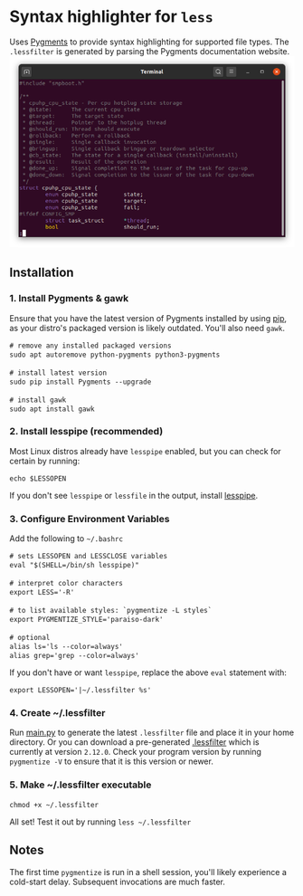 # Syntax highlighter for `less`
Uses [Pygments](https://pygments.org/) to provide syntax highlighting
for supported file types.  The `.lessfilter` is generated by parsing the Pygments documentation website.
![screenshot](screenshot.png)

## Installation

### 1. Install Pygments & gawk
Ensure that you have the latest version of Pygments installed by using [pip](https://pypi.org/project/pip/), as your 
distro's packaged version is likely outdated.  You'll also need `gawk`.
```shell
# remove any installed packaged versions
sudo apt autoremove python-pygments python3-pygments

# install latest version
sudo pip install Pygments --upgrade

# install gawk
sudo apt install gawk
```

### 2. Install lesspipe (recommended)
Most Linux distros already have `lesspipe` enabled, but you can check for certain by running:
```shell
echo $LESSOPEN
```
If you don't see `lesspipe` or `lessfile` in the output, install [lesspipe](https://github.com/wofr06/lesspipe).

### 3. Configure Environment Variables
Add the following to `~/.bashrc`
```shell
# sets LESSOPEN and LESSCLOSE variables
eval "$(SHELL=/bin/sh lesspipe)"

# interpret color characters
export LESS='-R'

# to list available styles: `pygmentize -L styles`
export PYGMENTIZE_STYLE='paraiso-dark'

# optional
alias ls='ls --color=always'
alias grep='grep --color=always'
```
If you don't have or want `lesspipe`, replace the above `eval` statement with:
```shell
export LESSOPEN='|~/.lessfilter %s'
```

### 4. Create ~/.lessfilter
Run [main.py](main.py) to generate the latest `.lessfilter` file and place it in your home directory.
Or you can download a pre-generated [.lessfilter](.lessfilter) which is currently at version `2.12.0`.
Check your program version by running `pygmentize -V` to ensure that it is this version or newer.

### 5. Make ~/.lessfilter executable
```shell
chmod +x ~/.lessfilter
```
All set!  Test it out by running `less ~/.lessfilter`

## Notes
The first time `pygmentize` is run in a shell session, you'll likely experience a cold-start delay.  Subsequent invocations are much faster.
